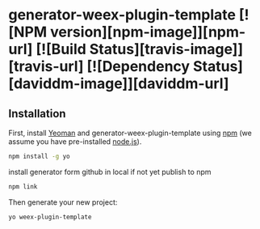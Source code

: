 # generator-weex-plugin-template [![NPM version][npm-image]][npm-url] [![Build Status][travis-image]][travis-url] [![Dependency Status][daviddm-image]][daviddm-url]
> 

## Installation

First, install [Yeoman](http://yeoman.io) and generator-weex-plugin-template using [npm](https://www.npmjs.com/) (we assume you have pre-installed [node.js](https://nodejs.org/)).

```bash
npm install -g yo

```

install generator form github in local if not yet publish to npm

```bash
npm link

```


Then generate your new project:

```bash
yo weex-plugin-template
```


